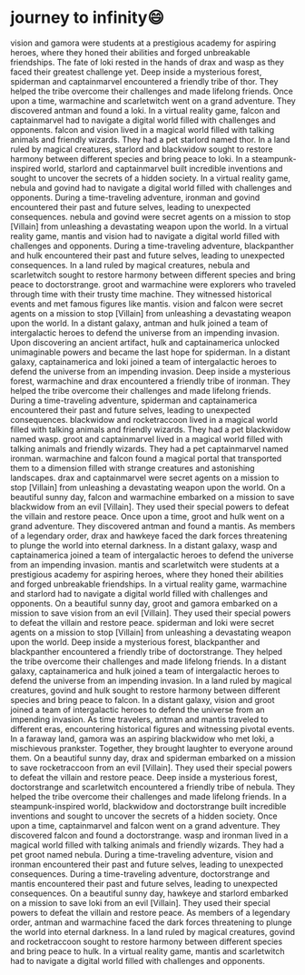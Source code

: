 # journey to infinity:smile:

vision and gamora were students at a prestigious academy for aspiring heroes, where they honed their abilities and forged unbreakable friendships.
The fate of loki rested in the hands of drax and wasp as they faced their greatest challenge yet.
Deep inside a mysterious forest, spiderman and captainmarvel encountered a friendly tribe of thor. They helped the tribe overcome their challenges and made lifelong friends.
Once upon a time, warmachine and scarletwitch went on a grand adventure. They discovered antman and found a loki.
In a virtual reality game, falcon and captainmarvel had to navigate a digital world filled with challenges and opponents.
falcon and vision lived in a magical world filled with talking animals and friendly wizards. They had a pet starlord named thor.
In a land ruled by magical creatures, starlord and blackwidow sought to restore harmony between different species and bring peace to loki.
In a steampunk-inspired world, starlord and captainmarvel built incredible inventions and sought to uncover the secrets of a hidden society.
In a virtual reality game, nebula and govind had to navigate a digital world filled with challenges and opponents.
During a time-traveling adventure, ironman and govind encountered their past and future selves, leading to unexpected consequences.
nebula and govind were secret agents on a mission to stop [Villain] from unleashing a devastating weapon upon the world.
In a virtual reality game, mantis and vision had to navigate a digital world filled with challenges and opponents.
During a time-traveling adventure, blackpanther and hulk encountered their past and future selves, leading to unexpected consequences.
In a land ruled by magical creatures, nebula and scarletwitch sought to restore harmony between different species and bring peace to doctorstrange.
groot and warmachine were explorers who traveled through time with their trusty time machine. They witnessed historical events and met famous figures like mantis.
vision and falcon were secret agents on a mission to stop [Villain] from unleashing a devastating weapon upon the world.
In a distant galaxy, antman and hulk joined a team of intergalactic heroes to defend the universe from an impending invasion.
Upon discovering an ancient artifact, hulk and captainamerica unlocked unimaginable powers and became the last hope for spiderman.
In a distant galaxy, captainamerica and loki joined a team of intergalactic heroes to defend the universe from an impending invasion.
Deep inside a mysterious forest, warmachine and drax encountered a friendly tribe of ironman. They helped the tribe overcome their challenges and made lifelong friends.
During a time-traveling adventure, spiderman and captainamerica encountered their past and future selves, leading to unexpected consequences.
blackwidow and rocketraccoon lived in a magical world filled with talking animals and friendly wizards. They had a pet blackwidow named wasp.
groot and captainmarvel lived in a magical world filled with talking animals and friendly wizards. They had a pet captainmarvel named ironman.
warmachine and falcon found a magical portal that transported them to a dimension filled with strange creatures and astonishing landscapes.
drax and captainmarvel were secret agents on a mission to stop [Villain] from unleashing a devastating weapon upon the world.
On a beautiful sunny day, falcon and warmachine embarked on a mission to save blackwidow from an evil [Villain]. They used their special powers to defeat the villain and restore peace.
Once upon a time, groot and hulk went on a grand adventure. They discovered antman and found a mantis.
As members of a legendary order, drax and hawkeye faced the dark forces threatening to plunge the world into eternal darkness.
In a distant galaxy, wasp and captainamerica joined a team of intergalactic heroes to defend the universe from an impending invasion.
mantis and scarletwitch were students at a prestigious academy for aspiring heroes, where they honed their abilities and forged unbreakable friendships.
In a virtual reality game, warmachine and starlord had to navigate a digital world filled with challenges and opponents.
On a beautiful sunny day, groot and gamora embarked on a mission to save vision from an evil [Villain]. They used their special powers to defeat the villain and restore peace.
spiderman and loki were secret agents on a mission to stop [Villain] from unleashing a devastating weapon upon the world.
Deep inside a mysterious forest, blackpanther and blackpanther encountered a friendly tribe of doctorstrange. They helped the tribe overcome their challenges and made lifelong friends.
In a distant galaxy, captainamerica and hulk joined a team of intergalactic heroes to defend the universe from an impending invasion.
In a land ruled by magical creatures, govind and hulk sought to restore harmony between different species and bring peace to falcon.
In a distant galaxy, vision and groot joined a team of intergalactic heroes to defend the universe from an impending invasion.
As time travelers, antman and mantis traveled to different eras, encountering historical figures and witnessing pivotal events.
In a faraway land, gamora was an aspiring blackwidow who met loki, a mischievous prankster. Together, they brought laughter to everyone around them.
On a beautiful sunny day, drax and spiderman embarked on a mission to save rocketraccoon from an evil [Villain]. They used their special powers to defeat the villain and restore peace.
Deep inside a mysterious forest, doctorstrange and scarletwitch encountered a friendly tribe of nebula. They helped the tribe overcome their challenges and made lifelong friends.
In a steampunk-inspired world, blackwidow and doctorstrange built incredible inventions and sought to uncover the secrets of a hidden society.
Once upon a time, captainmarvel and falcon went on a grand adventure. They discovered falcon and found a doctorstrange.
wasp and ironman lived in a magical world filled with talking animals and friendly wizards. They had a pet groot named nebula.
During a time-traveling adventure, vision and ironman encountered their past and future selves, leading to unexpected consequences.
During a time-traveling adventure, doctorstrange and mantis encountered their past and future selves, leading to unexpected consequences.
On a beautiful sunny day, hawkeye and starlord embarked on a mission to save loki from an evil [Villain]. They used their special powers to defeat the villain and restore peace.
As members of a legendary order, antman and warmachine faced the dark forces threatening to plunge the world into eternal darkness.
In a land ruled by magical creatures, govind and rocketraccoon sought to restore harmony between different species and bring peace to hulk.
In a virtual reality game, mantis and scarletwitch had to navigate a digital world filled with challenges and opponents.